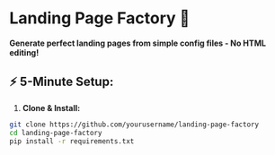 # Landing Page Factory 🚀

**Generate perfect landing pages from simple config files - No HTML editing!**

## ⚡ 5-Minute Setup:

1. **Clone & Install:**
```bash
git clone https://github.com/yourusername/landing-page-factory
cd landing-page-factory
pip install -r requirements.txt
